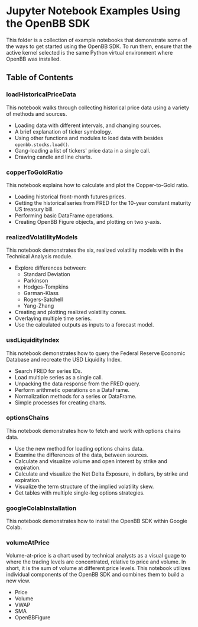# Jupyter Notebook Examples Using the OpenBB SDK

This folder is a collection of example notebooks that demonstrate some of the ways to get started using the OpenBB SDK.  To run them, ensure that the active kernel selected is the same Python virtual environment where OpenBB was installed.

## Table of Contents

### loadHistoricalPriceData

This notebook walks through collecting historical price data using a variety of methods and sources.

- Loading data with different intervals, and changing sources.
- A brief explanation of ticker symbology.
- Using other functions and modules to load data with besides `openbb.stocks.load()`.
- Gang-loading a list of tickers' price data in a single call.
- Drawing candle and line charts.

### copperToGoldRatio

This notebook explains how to calculate and plot the Copper-to-Gold ratio.

- Loading historical front-month futures prices.
- Getting the historical series from FRED for the 10-year constant maturity US treasury bill.
- Performing basic DataFrame operations.
- Creating OpenBB Figure objects, and plotting on two y-axis.

### realizedVolatilityModels

This notebook demonstrates the six, realized volatility models with in the Technical Analysis module.

- Explore differences between:
  - Standard Deviation
  - Parkinson
  - Hodges-Tompkins
  - Garman-Klass
  - Rogers-Satchell
  - Yang-Zhang
- Creating and plotting realized volatility cones.
- Overlaying multiple time series.
- Use the calculated outputs as inputs to a forecast model.

### usdLiquidityIndex

This notebook demonstrates how to query the Federal Reserve Economic Database and recreate the USD Liquidity Index.

- Search FRED for series IDs.
- Load multiple series as a single call.
- Unpacking the data response from the FRED query.
- Perform arithmetic operations on a DataFrame.
- Normalization methods for a series or DataFrame.
- Simple processes for creating charts.

### optionsChains

This notebook demonstrates how to fetch and work with options chains data.

- Use the new method for loading options chains data.
- Examine the differences of the data, between sources.
- Calculate and visualize volume and open interest by strike and expiration.
- Calculate and visualize the Net Delta Exposure, in dollars, by strike and expiration.
- Visualize the term structure of the implied volatility skew.
- Get tables with multiple single-leg options strategies.

### googleColabInstallation

This notebook demonstrates how to install the OpenBB SDK within Google Colab.


### volumeAtPrice

Volume-at-price is a chart used by technical analysts as a visual guage to where the trading levels are concentrated, relative to price and volume.  In short, it is the sum of volume at different price levels.  This notebook utilizes individual components of the OpenBB SDK and combines them to build a new view.

- Price
- Volume
- VWAP
- SMA
- OpenBBFigure
